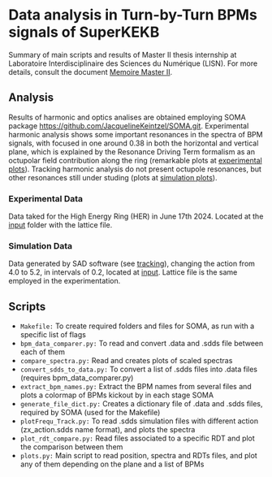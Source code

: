 # Data analysis in Turn-by-Turn BPMs signals of SuperKEKB

Summary of main scripts and results of Master II thesis internship at Laboratoire Interdisciplinaire des Sciences du Numérique (LISN). For more details, consult the document [Memoire Master II](./Memoire_Master_II.pdf).

## Analysis 

Results of harmonic and optics analises are obtained employing SOMA package https://github.com/JacquelineKeintzel/SOMA.git. Experimental harmonic analysis shows some important resonances in the spectra of BPM signals, with focused in one around 0.38 in both the horizontal and vertical plane, which is explained by the Resonance Driving Term formalism as an octupolar field contribution along the ring (remarkable plots at [experimental plots](./output/output_experimental_data_HER_2024_06_17/plots/)). Tracking harmonic analysis do not present octupole resonances, but other resonances still under studing (plots at [simulation plots](./output/output_simulation_data_HER_2024_06_17/plots/)).      

### Experimental Data
Data taked for the High Energy Ring (HER) in June 17th 2024. Located at the [input](./input/input_experimental_data_HER_2024_06_17/) folder with the lattice file.  

### Simulation Data
Data generated by SAD software (see [tracking](./tracking/)), changing the action from 4.0 to 5.2, in intervals of 0.2, located at [input](./input/input_simulation_data_HER_2024_06_17/). Lattice file is the same employed in the experimentation.

## Scripts

- `Makefile:` To create required folders and files for SOMA, as run with a specific list of flags
- `bpm_data_comparer.py:` To read and convert .data and .sdds file between each of them
- `compare_spectra.py:` Read and creates plots of scaled spectras
- `convert_sdds_to_data.py:` To convert a list of .sdds files into .data files (requires bpm_data_comparer.py)
- `extract_bpm_names.py:` Extract the BPM names from several files and plots a colormap of BPMs kickout by in each stage SOMA
- `generate_file_dict.py:` Creates a dictionary file of .data and .sdds files, required by SOMA (used for the Makefile)
- `plotFrequ_Track.py:` To read .sdds simulation files with different action (zx_action.sdds name format), and plots the spectra
- `plot_rdt_compare.py:` Read files associated to a specific RDT and plot the comparison between them
- `plots.py:` Main script to read position, spectra and RDTs files, and plot any of them depending on the plane and a list of BPMs





